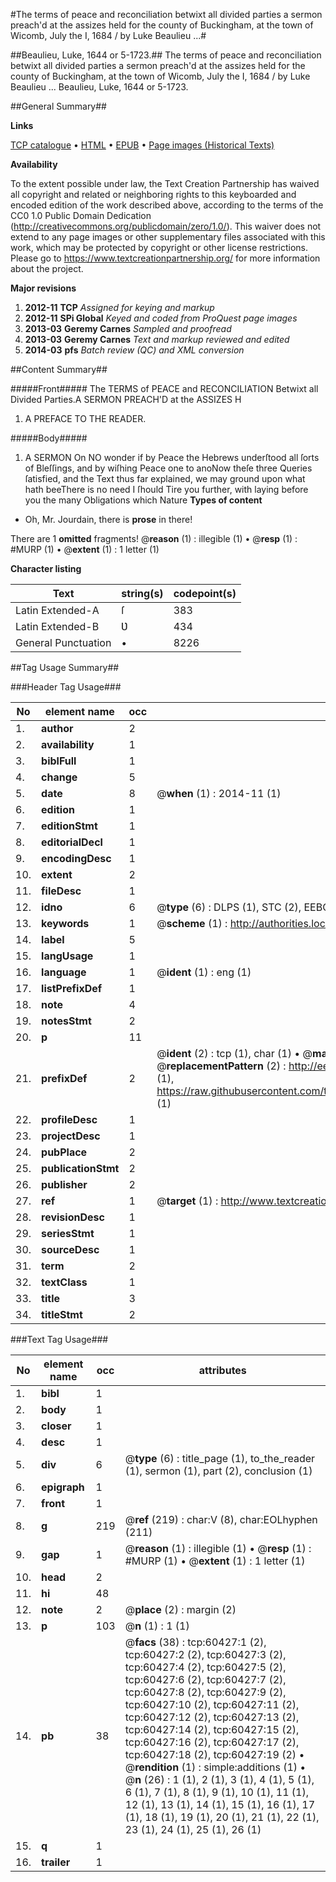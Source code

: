 #The terms of peace and reconciliation betwixt all divided parties a sermon preach'd at the assizes held for the county of Buckingham, at the town of Wicomb, July the I, 1684 / by Luke Beaulieu ...#

##Beaulieu, Luke, 1644 or 5-1723.##
The terms of peace and reconciliation betwixt all divided parties a sermon preach'd at the assizes held for the county of Buckingham, at the town of Wicomb, July the I, 1684 / by Luke Beaulieu ...
Beaulieu, Luke, 1644 or 5-1723.

##General Summary##

**Links**

[TCP catalogue](http://www.ota.ox.ac.uk/tcp/)  • 
[HTML](http://tei.it.ox.ac.uk/tcp/Texts-HTML/free/A27/A27175.html)  • 
[EPUB](http://tei.it.ox.ac.uk/tcp/Texts-EPUB/free/A27/A27175.epub) • 
[Page images (Historical Texts)](https://historicaltexts.jisc.ac.uk/eebo-12365476e)

**Availability**

To the extent possible under law, the Text Creation Partnership has waived all copyright and related or neighboring rights to this keyboarded and encoded edition of the work described above, according to the terms of the CC0 1.0 Public Domain Dedication (http://creativecommons.org/publicdomain/zero/1.0/). This waiver does not extend to any page images or other supplementary files associated with this work, which may be protected by copyright or other license restrictions. Please go to https://www.textcreationpartnership.org/ for more information about the project.

**Major revisions**

1. __2012-11__ __TCP__ *Assigned for keying and markup*
1. __2012-11__ __SPi Global__ *Keyed and coded from ProQuest page images*
1. __2013-03__ __Geremy Carnes__ *Sampled and proofread*
1. __2013-03__ __Geremy Carnes__ *Text and markup reviewed and edited*
1. __2014-03__ __pfs__ *Batch review (QC) and XML conversion*

##Content Summary##

#####Front#####
The TERMS of PEACE and RECONCILIATION Betwixt all Divided Parties.A SERMON PREACH'D at the ASSIZES H
1. A PREFACE TO THE READER.

#####Body#####

1. A SERMON On
NO wonder if by Peace the Hebrews underſtood all ſorts of Bleſſings, and by wiſhing Peace one to anoNow theſe three Queries ſatisfied, and the Text thus far explained, we may ground upon what hath beeThere is no need I ſhould Tire you further, with laying before you the many Obligations which Nature
**Types of content**

  * Oh, Mr. Jourdain, there is **prose** in there!

There are 1 **omitted** fragments! 
 @__reason__ (1) : illegible (1)  •  @__resp__ (1) : #MURP (1)  •  @__extent__ (1) : 1 letter (1)

**Character listing**


|Text|string(s)|codepoint(s)|
|---|---|---|
|Latin Extended-A|ſ|383|
|Latin Extended-B|Ʋ|434|
|General Punctuation|•|8226|

##Tag Usage Summary##

###Header Tag Usage###

|No|element name|occ|attributes|
|---|---|---|---|
|1.|__author__|2||
|2.|__availability__|1||
|3.|__biblFull__|1||
|4.|__change__|5||
|5.|__date__|8| @__when__ (1) : 2014-11 (1)|
|6.|__edition__|1||
|7.|__editionStmt__|1||
|8.|__editorialDecl__|1||
|9.|__encodingDesc__|1||
|10.|__extent__|2||
|11.|__fileDesc__|1||
|12.|__idno__|6| @__type__ (6) : DLPS (1), STC (2), EEBO-CITATION (1), OCLC (1), VID (1)|
|13.|__keywords__|1| @__scheme__ (1) : http://authorities.loc.gov/ (1)|
|14.|__label__|5||
|15.|__langUsage__|1||
|16.|__language__|1| @__ident__ (1) : eng (1)|
|17.|__listPrefixDef__|1||
|18.|__note__|4||
|19.|__notesStmt__|2||
|20.|__p__|11||
|21.|__prefixDef__|2| @__ident__ (2) : tcp (1), char (1)  •  @__matchPattern__ (2) : ([0-9\-]+):([0-9IVX]+) (1), (.+) (1)  •  @__replacementPattern__ (2) : http://eebo.chadwyck.com/downloadtiff?vid=$1&page=$2 (1), https://raw.githubusercontent.com/textcreationpartnership/Texts/master/tcpchars.xml#$1 (1)|
|22.|__profileDesc__|1||
|23.|__projectDesc__|1||
|24.|__pubPlace__|2||
|25.|__publicationStmt__|2||
|26.|__publisher__|2||
|27.|__ref__|1| @__target__ (1) : http://www.textcreationpartnership.org/docs/. (1)|
|28.|__revisionDesc__|1||
|29.|__seriesStmt__|1||
|30.|__sourceDesc__|1||
|31.|__term__|2||
|32.|__textClass__|1||
|33.|__title__|3||
|34.|__titleStmt__|2||


###Text Tag Usage###

|No|element name|occ|attributes|
|---|---|---|---|
|1.|__bibl__|1||
|2.|__body__|1||
|3.|__closer__|1||
|4.|__desc__|1||
|5.|__div__|6| @__type__ (6) : title_page (1), to_the_reader (1), sermon (1), part (2), conclusion (1)|
|6.|__epigraph__|1||
|7.|__front__|1||
|8.|__g__|219| @__ref__ (219) : char:V (8), char:EOLhyphen (211)|
|9.|__gap__|1| @__reason__ (1) : illegible (1)  •  @__resp__ (1) : #MURP (1)  •  @__extent__ (1) : 1 letter (1)|
|10.|__head__|2||
|11.|__hi__|48||
|12.|__note__|2| @__place__ (2) : margin (2)|
|13.|__p__|103| @__n__ (1) : 1 (1)|
|14.|__pb__|38| @__facs__ (38) : tcp:60427:1 (2), tcp:60427:2 (2), tcp:60427:3 (2), tcp:60427:4 (2), tcp:60427:5 (2), tcp:60427:6 (2), tcp:60427:7 (2), tcp:60427:8 (2), tcp:60427:9 (2), tcp:60427:10 (2), tcp:60427:11 (2), tcp:60427:12 (2), tcp:60427:13 (2), tcp:60427:14 (2), tcp:60427:15 (2), tcp:60427:16 (2), tcp:60427:17 (2), tcp:60427:18 (2), tcp:60427:19 (2)  •  @__rendition__ (1) : simple:additions (1)  •  @__n__ (26) : 1 (1), 2 (1), 3 (1), 4 (1), 5 (1), 6 (1), 7 (1), 8 (1), 9 (1), 10 (1), 11 (1), 12 (1), 13 (1), 14 (1), 15 (1), 16 (1), 17 (1), 18 (1), 19 (1), 20 (1), 21 (1), 22 (1), 23 (1), 24 (1), 25 (1), 26 (1)|
|15.|__q__|1||
|16.|__trailer__|1||

